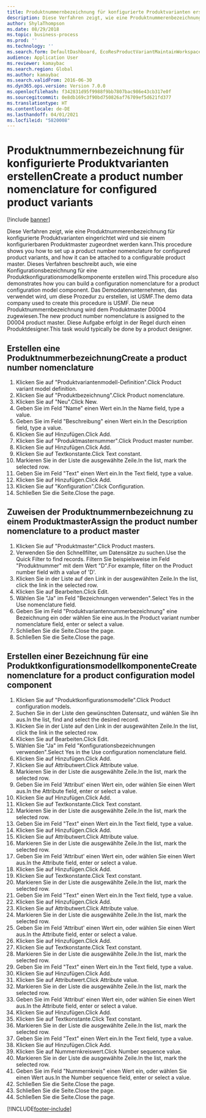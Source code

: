 ```yaml
---
title: Produktnummernbezeichnung für konfigurierte Produktvarianten erstellen
description: Diese Verfahren zeigt, wie eine Produktnummerenbezeichnung für konfigurierte Produktvarianten eingerichtet wird und sie einem konfigurierbaren Produktmaster zugeordnet werden kann.
author: ShylaThompson
ms.date: 08/29/2018
ms.topic: business-process
ms.prod: ''
ms.technology: ''
ms.search.form: DefaultDashboard, EcoResProductVariantMaintainWorkspace, EcoResNomenclature, EcoResProductListPage, EcoResProductDetails, PCProductConfigurationModelListPage, PCProductConfigurationModelDetails
audience: Application User
ms.reviewer: kamaybac
ms.search.region: Global
ms.author: kamaybac
ms.search.validFrom: 2016-06-30
ms.dyn365.ops.version: Version 7.0.0
ms.openlocfilehash: f342831d95f9988f9bb7807bac986e43cb317e0f
ms.sourcegitcommit: 0e8db169c3f90bd750826af76709ef5d621fd377
ms.translationtype: HT
ms.contentlocale: de-DE
ms.lasthandoff: 04/01/2021
ms.locfileid: "5820008"
---
```

# <a name="create-a-product-number-nomenclature-for-configured-product-variants"></a><span data-ttu-id="dddb1-103">Produktnummernbezeichnung für konfigurierte Produktvarianten erstellen</span><span class="sxs-lookup"><span data-stu-id="dddb1-103">Create a product number nomenclature for configured product variants</span></span>

[!include [banner](../../includes/banner.md)]

<span data-ttu-id="dddb1-104">Diese Verfahren zeigt, wie eine Produktnummerenbezeichnung für konfigurierte Produktvarianten eingerichtet wird und sie einem konfigurierbaren Produktmaster zugeordnet werden kann.</span><span class="sxs-lookup"><span data-stu-id="dddb1-104">This procedure shows you how to set up a product number nomenclature for configured product variants, and how it can be attached to a configurable product master.</span></span> <span data-ttu-id="dddb1-105">Dieses Verfahren beschreibt auch, wie eine Konfigurationsbezeichnung für eine Produktkonfigurationsmodellkomponente erstellen wird.</span><span class="sxs-lookup"><span data-stu-id="dddb1-105">This procedure also demonstrates how you can build a configuration nomenclature for a product configuration model component.</span></span> <span data-ttu-id="dddb1-106">Das Demodatenunternehmen, das verwendet wird, um diese Prozedur zu erstellen, ist USMF.</span><span class="sxs-lookup"><span data-stu-id="dddb1-106">The demo data company used to create this procedure is USMF.</span></span> <span data-ttu-id="dddb1-107">Die neue Produktnummernbezeichnung wird dem Produktmaster D0004 zugewiesen.</span><span class="sxs-lookup"><span data-stu-id="dddb1-107">The new product number nomenclature is assigned to the D0004 product master.</span></span> <span data-ttu-id="dddb1-108">Diese Aufgabe erfolgt in der Regel durch einen Produktdesigner.</span><span class="sxs-lookup"><span data-stu-id="dddb1-108">This task would typically be done by a product designer.</span></span>


## <a name="create-a-product-number-nomenclature"></a><span data-ttu-id="dddb1-109">Erstellen eine Produktnummerbezeichnung</span><span class="sxs-lookup"><span data-stu-id="dddb1-109">Create a product number nomenclature</span></span>
1. <span data-ttu-id="dddb1-110">Klicken Sie auf "Produktvariantenmodell-Definition".</span><span class="sxs-lookup"><span data-stu-id="dddb1-110">Click Product variant model definition.</span></span>
2. <span data-ttu-id="dddb1-111">Klicken Sie auf "Produktbezeichnung".</span><span class="sxs-lookup"><span data-stu-id="dddb1-111">Click Product nomenclature.</span></span>
3. <span data-ttu-id="dddb1-112">Klicken Sie auf "Neu".</span><span class="sxs-lookup"><span data-stu-id="dddb1-112">Click New.</span></span>
4. <span data-ttu-id="dddb1-113">Geben Sie im Feld "Name" einen Wert ein.</span><span class="sxs-lookup"><span data-stu-id="dddb1-113">In the Name field, type a value.</span></span>
5. <span data-ttu-id="dddb1-114">Geben Sie im Feld "Beschreibung" einen Wert ein.</span><span class="sxs-lookup"><span data-stu-id="dddb1-114">In the Description field, type a value.</span></span>
6. <span data-ttu-id="dddb1-115">Klicken Sie auf Hinzufügen.</span><span class="sxs-lookup"><span data-stu-id="dddb1-115">Click Add.</span></span>
7. <span data-ttu-id="dddb1-116">Klicken Sie auf "Produktmasternummer".</span><span class="sxs-lookup"><span data-stu-id="dddb1-116">Click Product master number.</span></span>
8. <span data-ttu-id="dddb1-117">Klicken Sie auf Hinzufügen.</span><span class="sxs-lookup"><span data-stu-id="dddb1-117">Click Add.</span></span>
9. <span data-ttu-id="dddb1-118">Klicken Sie auf Textkonstante.</span><span class="sxs-lookup"><span data-stu-id="dddb1-118">Click Text constant.</span></span>
10. <span data-ttu-id="dddb1-119">Markieren Sie in der Liste die ausgewählte Zeile.</span><span class="sxs-lookup"><span data-stu-id="dddb1-119">In the list, mark the selected row.</span></span>
11. <span data-ttu-id="dddb1-120">Geben Sie im Feld "Text" einen Wert ein.</span><span class="sxs-lookup"><span data-stu-id="dddb1-120">In the Text field, type a value.</span></span>
12. <span data-ttu-id="dddb1-121">Klicken Sie auf Hinzufügen.</span><span class="sxs-lookup"><span data-stu-id="dddb1-121">Click Add.</span></span>
13. <span data-ttu-id="dddb1-122">Klicken Sie auf "Konfiguration".</span><span class="sxs-lookup"><span data-stu-id="dddb1-122">Click Configuration.</span></span>
14. <span data-ttu-id="dddb1-123">Schließen Sie die Seite.</span><span class="sxs-lookup"><span data-stu-id="dddb1-123">Close the page.</span></span>

## <a name="assign-the-product-number-nomenclature-to-a-product-master"></a><span data-ttu-id="dddb1-124">Zuweisen der Produktnummernbezeichnung zu einem Produktmaster</span><span class="sxs-lookup"><span data-stu-id="dddb1-124">Assign the product number nomenclature to a product master</span></span>
1. <span data-ttu-id="dddb1-125">Klicken Sie auf "Produktmaster".</span><span class="sxs-lookup"><span data-stu-id="dddb1-125">Click Product masters.</span></span>
2. <span data-ttu-id="dddb1-126">Verwenden Sie den Schnellfilter, um Datensätze zu suchen.</span><span class="sxs-lookup"><span data-stu-id="dddb1-126">Use the Quick Filter to find records.</span></span> <span data-ttu-id="dddb1-127">Filtern Sie beispielsweise im Feld "Produktnummer" mit dem Wert "D".</span><span class="sxs-lookup"><span data-stu-id="dddb1-127">For example, filter on the Product number field with a value of 'D'.</span></span>
3. <span data-ttu-id="dddb1-128">Klicken Sie in der Liste auf den Link in der ausgewählten Zeile.</span><span class="sxs-lookup"><span data-stu-id="dddb1-128">In the list, click the link in the selected row.</span></span>
4. <span data-ttu-id="dddb1-129">Klicken Sie auf Bearbeiten.</span><span class="sxs-lookup"><span data-stu-id="dddb1-129">Click Edit.</span></span>
5. <span data-ttu-id="dddb1-130">Wählen Sie "Ja" im Feld "Bezeichnungen verwenden".</span><span class="sxs-lookup"><span data-stu-id="dddb1-130">Select Yes in the Use nomenclature field.</span></span>
6. <span data-ttu-id="dddb1-131">Geben Sie im Feld "Produktvariantennummerbezeichnung" eine Bezeichnung ein oder wählen Sie eine aus.</span><span class="sxs-lookup"><span data-stu-id="dddb1-131">In the Product variant number nomenclature field, enter or select a value.</span></span>
7. <span data-ttu-id="dddb1-132">Schließen Sie die Seite.</span><span class="sxs-lookup"><span data-stu-id="dddb1-132">Close the page.</span></span>
8. <span data-ttu-id="dddb1-133">Schließen Sie die Seite.</span><span class="sxs-lookup"><span data-stu-id="dddb1-133">Close the page.</span></span>

## <a name="create-nomenclature-for-a-product-configuration-model-component"></a><span data-ttu-id="dddb1-134">Erstellen einer Bezeichnung für eine Produktkonfigurationsmodellkomponente</span><span class="sxs-lookup"><span data-stu-id="dddb1-134">Create nomenclature for a product configuration model component</span></span>
1. <span data-ttu-id="dddb1-135">Klicken Sie auf "Produktkonfigurationsmodelle".</span><span class="sxs-lookup"><span data-stu-id="dddb1-135">Click Product configuration models.</span></span>
2. <span data-ttu-id="dddb1-136">Suchen Sie in der Liste den gewünschten Datensatz, und wählen Sie ihn aus.</span><span class="sxs-lookup"><span data-stu-id="dddb1-136">In the list, find and select the desired record.</span></span>
3. <span data-ttu-id="dddb1-137">Klicken Sie in der Liste auf den Link in der ausgewählten Zeile.</span><span class="sxs-lookup"><span data-stu-id="dddb1-137">In the list, click the link in the selected row.</span></span>
4. <span data-ttu-id="dddb1-138">Klicken Sie auf Bearbeiten.</span><span class="sxs-lookup"><span data-stu-id="dddb1-138">Click Edit.</span></span>
5. <span data-ttu-id="dddb1-139">Wählen Sie "Ja" im Feld "Konfigurationsbezeichnungen verwenden".</span><span class="sxs-lookup"><span data-stu-id="dddb1-139">Select Yes in the Use configuration nomenclature field.</span></span>
6. <span data-ttu-id="dddb1-140">Klicken Sie auf Hinzufügen.</span><span class="sxs-lookup"><span data-stu-id="dddb1-140">Click Add.</span></span>
7. <span data-ttu-id="dddb1-141">Klicken Sie auf Attributwert.</span><span class="sxs-lookup"><span data-stu-id="dddb1-141">Click Attribute value.</span></span>
8. <span data-ttu-id="dddb1-142">Markieren Sie in der Liste die ausgewählte Zeile.</span><span class="sxs-lookup"><span data-stu-id="dddb1-142">In the list, mark the selected row.</span></span>
9. <span data-ttu-id="dddb1-143">Geben Sie im Feld 'Attribut' einen Wert ein, oder wählen Sie einen Wert aus.</span><span class="sxs-lookup"><span data-stu-id="dddb1-143">In the Attribute field, enter or select a value.</span></span>
10. <span data-ttu-id="dddb1-144">Klicken Sie auf Hinzufügen.</span><span class="sxs-lookup"><span data-stu-id="dddb1-144">Click Add.</span></span>
11. <span data-ttu-id="dddb1-145">Klicken Sie auf Textkonstante.</span><span class="sxs-lookup"><span data-stu-id="dddb1-145">Click Text constant.</span></span>
12. <span data-ttu-id="dddb1-146">Markieren Sie in der Liste die ausgewählte Zeile.</span><span class="sxs-lookup"><span data-stu-id="dddb1-146">In the list, mark the selected row.</span></span>
13. <span data-ttu-id="dddb1-147">Geben Sie im Feld "Text" einen Wert ein.</span><span class="sxs-lookup"><span data-stu-id="dddb1-147">In the Text field, type a value.</span></span>
14. <span data-ttu-id="dddb1-148">Klicken Sie auf Hinzufügen.</span><span class="sxs-lookup"><span data-stu-id="dddb1-148">Click Add.</span></span>
15. <span data-ttu-id="dddb1-149">Klicken Sie auf Attributwert.</span><span class="sxs-lookup"><span data-stu-id="dddb1-149">Click Attribute value.</span></span>
16. <span data-ttu-id="dddb1-150">Markieren Sie in der Liste die ausgewählte Zeile.</span><span class="sxs-lookup"><span data-stu-id="dddb1-150">In the list, mark the selected row.</span></span>
17. <span data-ttu-id="dddb1-151">Geben Sie im Feld 'Attribut' einen Wert ein, oder wählen Sie einen Wert aus.</span><span class="sxs-lookup"><span data-stu-id="dddb1-151">In the Attribute field, enter or select a value.</span></span>
18. <span data-ttu-id="dddb1-152">Klicken Sie auf Hinzufügen.</span><span class="sxs-lookup"><span data-stu-id="dddb1-152">Click Add.</span></span>
19. <span data-ttu-id="dddb1-153">Klicken Sie auf Textkonstante.</span><span class="sxs-lookup"><span data-stu-id="dddb1-153">Click Text constant.</span></span>
20. <span data-ttu-id="dddb1-154">Markieren Sie in der Liste die ausgewählte Zeile.</span><span class="sxs-lookup"><span data-stu-id="dddb1-154">In the list, mark the selected row.</span></span>
21. <span data-ttu-id="dddb1-155">Geben Sie im Feld "Text" einen Wert ein.</span><span class="sxs-lookup"><span data-stu-id="dddb1-155">In the Text field, type a value.</span></span>
22. <span data-ttu-id="dddb1-156">Klicken Sie auf Hinzufügen.</span><span class="sxs-lookup"><span data-stu-id="dddb1-156">Click Add.</span></span>
23. <span data-ttu-id="dddb1-157">Klicken Sie auf Attributwert.</span><span class="sxs-lookup"><span data-stu-id="dddb1-157">Click Attribute value.</span></span>
24. <span data-ttu-id="dddb1-158">Markieren Sie in der Liste die ausgewählte Zeile.</span><span class="sxs-lookup"><span data-stu-id="dddb1-158">In the list, mark the selected row.</span></span>
25. <span data-ttu-id="dddb1-159">Geben Sie im Feld 'Attribut' einen Wert ein, oder wählen Sie einen Wert aus.</span><span class="sxs-lookup"><span data-stu-id="dddb1-159">In the Attribute field, enter or select a value.</span></span>
26. <span data-ttu-id="dddb1-160">Klicken Sie auf Hinzufügen.</span><span class="sxs-lookup"><span data-stu-id="dddb1-160">Click Add.</span></span>
27. <span data-ttu-id="dddb1-161">Klicken Sie auf Textkonstante.</span><span class="sxs-lookup"><span data-stu-id="dddb1-161">Click Text constant.</span></span>
28. <span data-ttu-id="dddb1-162">Markieren Sie in der Liste die ausgewählte Zeile.</span><span class="sxs-lookup"><span data-stu-id="dddb1-162">In the list, mark the selected row.</span></span>
29. <span data-ttu-id="dddb1-163">Geben Sie im Feld "Text" einen Wert ein.</span><span class="sxs-lookup"><span data-stu-id="dddb1-163">In the Text field, type a value.</span></span>
30. <span data-ttu-id="dddb1-164">Klicken Sie auf Hinzufügen.</span><span class="sxs-lookup"><span data-stu-id="dddb1-164">Click Add.</span></span>
31. <span data-ttu-id="dddb1-165">Klicken Sie auf Attributwert.</span><span class="sxs-lookup"><span data-stu-id="dddb1-165">Click Attribute value.</span></span>
32. <span data-ttu-id="dddb1-166">Markieren Sie in der Liste die ausgewählte Zeile.</span><span class="sxs-lookup"><span data-stu-id="dddb1-166">In the list, mark the selected row.</span></span>
33. <span data-ttu-id="dddb1-167">Geben Sie im Feld 'Attribut' einen Wert ein, oder wählen Sie einen Wert aus.</span><span class="sxs-lookup"><span data-stu-id="dddb1-167">In the Attribute field, enter or select a value.</span></span>
34. <span data-ttu-id="dddb1-168">Klicken Sie auf Hinzufügen.</span><span class="sxs-lookup"><span data-stu-id="dddb1-168">Click Add.</span></span>
35. <span data-ttu-id="dddb1-169">Klicken Sie auf Textkonstante.</span><span class="sxs-lookup"><span data-stu-id="dddb1-169">Click Text constant.</span></span>
36. <span data-ttu-id="dddb1-170">Markieren Sie in der Liste die ausgewählte Zeile.</span><span class="sxs-lookup"><span data-stu-id="dddb1-170">In the list, mark the selected row.</span></span>
37. <span data-ttu-id="dddb1-171">Geben Sie im Feld "Text" einen Wert ein.</span><span class="sxs-lookup"><span data-stu-id="dddb1-171">In the Text field, type a value.</span></span>
38. <span data-ttu-id="dddb1-172">Klicken Sie auf Hinzufügen.</span><span class="sxs-lookup"><span data-stu-id="dddb1-172">Click Add.</span></span>
39. <span data-ttu-id="dddb1-173">Klicken Sie auf Nummernkreiswert.</span><span class="sxs-lookup"><span data-stu-id="dddb1-173">Click Number sequence value.</span></span>
40. <span data-ttu-id="dddb1-174">Markieren Sie in der Liste die ausgewählte Zeile.</span><span class="sxs-lookup"><span data-stu-id="dddb1-174">In the list, mark the selected row.</span></span>
41. <span data-ttu-id="dddb1-175">Geben Sie im Feld "Nummernkreis" einen Wert ein, oder wählen Sie einen Wert aus.</span><span class="sxs-lookup"><span data-stu-id="dddb1-175">In the Number sequence field, enter or select a value.</span></span>
42. <span data-ttu-id="dddb1-176">Schließen Sie die Seite.</span><span class="sxs-lookup"><span data-stu-id="dddb1-176">Close the page.</span></span>
43. <span data-ttu-id="dddb1-177">Schließen Sie die Seite.</span><span class="sxs-lookup"><span data-stu-id="dddb1-177">Close the page.</span></span>
44. <span data-ttu-id="dddb1-178">Schließen Sie die Seite.</span><span class="sxs-lookup"><span data-stu-id="dddb1-178">Close the page.</span></span>



[!INCLUDE[footer-include](../../../includes/footer-banner.md)]